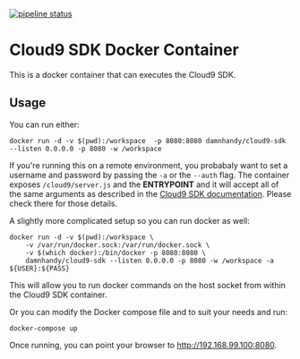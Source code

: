 [![pipeline status](https://gitlab.com/3_1_3_u/cloud9-sdk/badges/master/pipeline.svg)](https://gitlab.com/3_1_3_u/cloud9-sdk/commits/master)

# Cloud9 SDK Docker Container

This is a docker container that can executes the Cloud9 SDK.

## Usage

You can run either:

    docker run -d -v $(pwd):/workspace  -p 8080:8080 damnhandy/cloud9-sdk --listen 0.0.0.0 -p 8080 -w /workspace

If you're running this on a remote environment, you probabaly want to set a username and password by passing the `-a` or the `--auth` flag. The container exposes `/cloud9/server.js` and the **ENTRYPOINT** and it will accept all of the same arguments as described in the [Cloud9 SDK documentation](https://cloud9-sdk.readme.io/v0.1/docs/running-the-sdk). Please check there for those details.

A slightly more complicated setup so you can run docker as well:

    docker run -d -v $(pwd):/workspace \
        -v /var/run/docker.sock:/var/run/docker.sock \
        -v $(which docker):/bin/docker -p 8080:8080 \
        damnhandy/cloud9-sdk --listen 0.0.0.0 -p 8080 -w /workspace -a ${USER}:${PASS}

This will allow you to run docker commands on the host socket from within the Cloud9 SDK container.

Or you can modify the Docker compose file and to suit your needs and run:

    docker-compose up

Once running, you can point your browser to http://192.168.99.100:8080.


